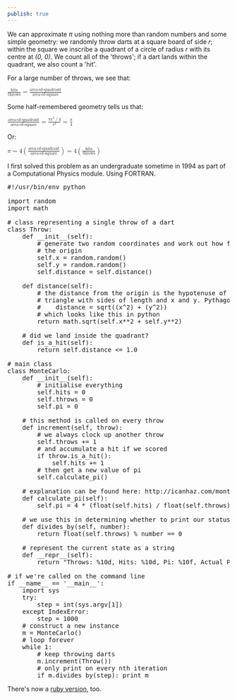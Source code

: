 ```yaml
---
publish: true
---
```

<p>
    We can approximate <em>π</em> using nothing more than random numbers and some
    simple geometry: we randomly throw darts at a square board of
    side <em>r</em>; within the square we inscribe a quadrant of a circle of radius <em>r</em>
    with its centre at <em>(0, 0)</em>. We count all of the 'throws'; if a dart lands
    within the quadrant, we also count a 'hit'.
  </p>
  <p>
    For a large number of throws, we see that:
  </p>
  <div class='maths'>
    <math>
      <mfrac>
        <mi>hits</mi>
  	    <mn>throws</mn>
      </mfrac>
      <mo>=</mo>
      <mfrac>
        <mi>area-of-quadrant</mi>
        <mn>area-of-square</mn>
      </mfrac>
    </math>
  </div>

  <p>
    Some half-remembered geometry tells us that:
  </p>
  <div class='maths'>
    <math>
      <mfrac>
        <mi>area-of-quadrant</mi>
        <mi>area-of-square</mi>
      </mfrac>
      <mo>=</mo>
      <mfrac>
        <mrow>
          <msup><mi>πr</mi><mn>2</mn></msup><mo>/</mo><mn>4</mn>
        </mrow>
        <mrow>
          <msup><mi>r</mi><mn>2</mn></msup>
        </mrow>
      </mfrac>
      <mo>=</mo>
      <mfrac>
        <mi>π</mi>
        <mn>4</mn>
      </mfrac>
    </math>
  </div>

  <p>
    Or:
  </p>
  <div class='maths'>
    <math>
      <mi>π</mi>
      <mo>=</mo>
      <mn>4</mn>
      <mo>(</mo>
      <mfrac>
        <mi>area-of-quadrant</mi>
        <mi>area-of-square</mi>
      </mfrac>
      <mo>)</mo>
      <mo>=</mo>
      <mn>4</mn>
      <mo>(</mo>
      <mfrac>
        <mi>hits</mi>
        <mi>throws</mi>
      </mfrac>
      <mo>)</mo>
    </math>
  </div>

<p>
I first solved this problem as an undergraduate sometime in 1994 as part of a Computational Physics module. Using FORTRAN.</p>

<pre>
#!/usr/bin/env python

import random
import math

# class representing a single throw of a dart
class Throw:
	def __init__(self):
		# generate two random coordinates and work out how far away we are from
		# the origin
		self.x = random.random()
		self.y = random.random()
		self.distance = self.distance()

	def distance(self):
		# the distance from the origin is the hypotenuse of a right-angled
		# triangle with sides of length and x and y. Pythagoras told us that:
		#    distance = sqrt((x^2) + (y^2))
		# which looks like this in python
		return math.sqrt(self.x**2 + self.y**2)

	# did we land inside the quadrant?
	def is_a_hit(self):
		return self.distance <= 1.0

# main class
class MonteCarlo:
	def __init__(self):
		# initialise everything
		self.hits = 0
		self.throws = 0
		self.pi = 0

	# this method is called on every throw
	def increment(self, throw):
		# we always clock up another throw
		self.throws += 1
		# and accumulate a hit if we scored
		if throw.is_a_hit():
			self.hits += 1
		# then get a new value of pi
		self.calculate_pi()

	# explanation can be found here: http://icanhaz.com/montecarlo
	def calculate_pi(self):
		self.pi = 4 * (float(self.hits) / float(self.throws))

	# we use this in determining whether to print our status
	def divides_by(self, number):
		return float(self.throws) % number == 0

	# represent the current state as a string
	def __repr__(self):
		return "Throws: %10d, Hits: %10d, Pi: %10f, Actual Pi: %10f" % (self.throws, self.hits, self.pi, math.pi)

# if we're called on the command line
if __name__ == '__main__':
	import sys
	try:
		step = int(sys.argv[1])
	except IndexError:
		step = 1000
	# construct a new instance
	m = MonteCarlo()
	# loop forever
	while 1:
		# keep throwing darts
		m.increment(Throw())
		# only print on every nth iteration
		if m.divides_by(step): print m
</pre>

<p>There's now a <a href="//pikesley.org/blog/2010/10/14/calculate-π-by-throwing-ruby-tipped-darts/">ruby version</a>, too.</p>
